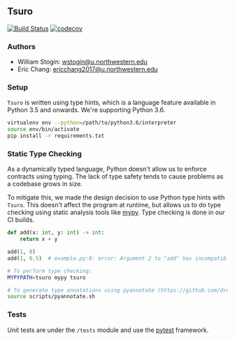 ## Tsuro

[![Build Status](https://travis-ci.com/chang/Tsuro.svg?token=Vs959weLwfA54UrbgMsc&branch=master)](https://travis-ci.com/chang/Tsuro)
[![codecov](https://codecov.io/gh/chang/Tsuro/branch/master/graph/badge.svg?token=7k8GIzcEI9)](https://codecov.io/gh/chang/Tsuro)

### Authors
- William Stogin: wstogin@u.northwestern.edu
- Eric Chang: ericchang2017@u.northwestern.edu

### Setup

`Tsuro` is written using type hints, which is a language feature available in Python 3.5 and onwards. We're supporting Python 3.6.

```bash
virtualenv env --python=/path/to/python3.6/interpreter
source env/bin/activate
pip install -r requirements.txt
```

### Static Type Checking

As a dynamically typed language, Python doesn't allow us to enforce contracts using typing. The lack of type safety tends to cause problems as a codebase grows in size.

To mitigate this, we made the design decision to use Python type hints with `Tsuro`. This doesn't affect the program at runtime, but allows us to do type checking using static analysis tools like [mypy](https://github.com/python/mypy). Type checking is done in our CI builds.

```python
def add(x: int, y: int) -> int:
    return x + y

add(1, 0)
add(1, 0.5)  # example.py:8: error: Argument 2 to "add" has incompatible type "float"; expected "int"
```

```bash
# To perform type checking:
MYPYPATH=tsuro mypy tsuro

# To generate type annotations using pyannotate (https://github.com/dropbox/pyannotate)
source scripts/pyannotate.sh
```

### Tests

Unit tests are under the `/tests` module and use the [pytest](http://pytest.org) framework.
